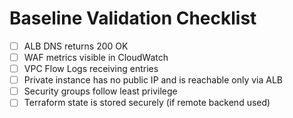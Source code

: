 # Baseline Validation Checklist

- [ ] ALB DNS returns 200 OK
- [ ] WAF metrics visible in CloudWatch
- [ ] VPC Flow Logs receiving entries
- [ ] Private instance has no public IP and is reachable only via ALB
- [ ] Security groups follow least privilege
- [ ] Terraform state is stored securely (if remote backend used)
